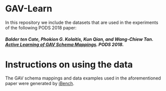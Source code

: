 # GAV-Learn
In this repository we include the datasets that are used in the experiments of the following PODS 2018 paper:

##### Balder ten Cate, Phokion G. Kolaitis, Kun Qian, and Wang-Chiew Tan. [Active Learning of GAV Schema Mappings](https://dl.acm.org/citation.cfm?id=3196959.3196974). PODS 2018.

# Instructions on using the data
The GAV schema mappings and data examples used in the aforementioned paper were generated by [iBench](https://bitbucket.org/ibencher/ibench). 


